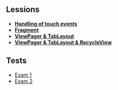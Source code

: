 ## Lessions

- **[Handling of touch events](https://github.com/shounoop/android-java/tree/main/lessions/handling-of-touch-events)**
- **[Fragment](https://github.com/shounoop/android-java/tree/main/lessions/fragment)**
- **[ViewPager & TabLayout](https://github.com/shounoop/android-java/tree/main/lessions/view-pager-vs-tab-layout)**
- **[ViewPager & TabLayout & RecycleView](https://github.com/shounoop/android-java/tree/main/lessions/view-pager-vs-tab-layout-2)**

## Tests

- [Exam 1](https://github.com/shounoop/android-java/tree/main/tests/exam-1)
- [Exam 2](https://github.com/shounoop/android-java/tree/main/tests/exam-2)
